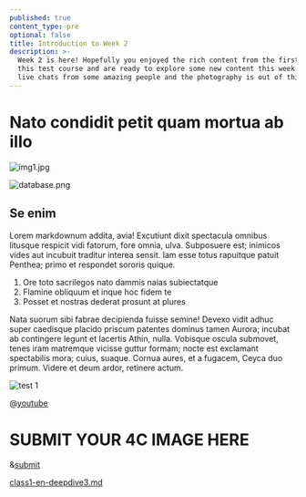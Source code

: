 ```yaml
---
published: true
content_type: pre
optional: false
title: Introduction to Week 2
description: >-
  Week 2 is here! Hopefully you enjoyed the rich content from the first week of
  this test course and are ready to explore some new content this week. We have
  live chats from some amazing people and the photography is out of this world.
---
```

# Nato condidit petit quam mortua ab illo

![img1.jpg](https://testclass.connectedacademy.io/course/content/media/img1.jpg)

![database.png](https://testclass.connectedacademy.io/course/content/media/database.png)


## Se enim

Lorem markdownum addita, avia! Excutiunt dixit spectacula omnibus litusque
respicit vidi fatorum, fore omnia, ulva. Subposuere est; inimicos vides aut
incubuit traditur interea sensit. Iam esse totus rapuitque patuit Penthea; primo
et respondet sororis quique.

1. Ore toto sacrilegos nato dammis naias subiectatque
2. Flamine obliquum et inque hoc fidem te
3. Posset et nostras dederat prosunt at plures

Nata suorum sibi fabrae decipienda fuisse semine! Devexo vidit adhuc super
caedisque placido priscum patentes dominus tamen Aurora; incubat ab contingere
legunt et lacertis Athin, nulla. Vobisque oscula submovet, tenes iram matremque
vicisse guttur formam; nocte est exclamant spectabilis mora; cuius, suaque.
Cornua aures, et a fugacem, Ceyca duo primum. Videre et deum ardor, retinere
actum.

![test 1](https://testclass.connectedacademy.io/media/img1.jpg)

@[youtube](akoJ2zBwX1o)

# SUBMIT YOUR 4C IMAGE HERE

&[submit](4corners)



[class1-en-deepdive3.md](deepdive3.md)
